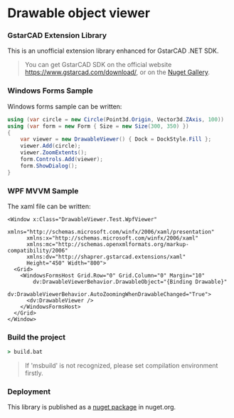 # Drawable object viewer
### GstarCAD Extension Library

This is an unofficial extension library enhanced for GstarCAD .NET SDK.

> You can get GstarCAD SDK on the official website https://www.gstarcad.com/download/, or on the [Nuget Gallery](https://www.nuget.org/packages/GstarCADNET).

### Windows Forms Sample
Windows forms sample can be written:
```csharp
using (var circle = new Circle(Point3d.Origin, Vector3d.ZAxis, 100))
using (var form = new Form { Size = new Size(300, 350) })
{
    var viewer = new DrawableViewer() { Dock = DockStyle.Fill };
    viewer.Add(circle);
    viewer.ZoomExtents();
    form.Controls.Add(viewer);
    form.ShowDialog();
}
```

### WPF MVVM Sample
The xaml file can be written:
```xaml
<Window x:Class="DrawableViewer.Test.WpfViewer"
      xmlns="http://schemas.microsoft.com/winfx/2006/xaml/presentation"
      xmlns:x="http://schemas.microsoft.com/winfx/2006/xaml"
      xmlns:mc="http://schemas.openxmlformats.org/markup-compatibility/2006"
      xmlns:dv="http://shaprer.gstarcad.extensions/xaml"
      Height="450" Width="800">
  <Grid>
    <WindowsFormsHost Grid.Row="0" Grid.Column="0" Margin="10"
        dv:DrawableViewerBehavior.DrawableObject="{Binding Drawable}"
        dv:DrawableViewerBehavior.AutoZoomingWhenDrawableChanged="True">
      <dv:DrawableViewer />
    </WindowsFormsHost>
  </Grid>
</Window>
```
### Build the project
```cmd
> build.bat
```

> If 'msbuild' is not recognized, please set compilation environment firstly.

### Deployment

This library is published as a [nuget package](https://www.nuget.org/packages/DrawableViewer) in nuget.org.
